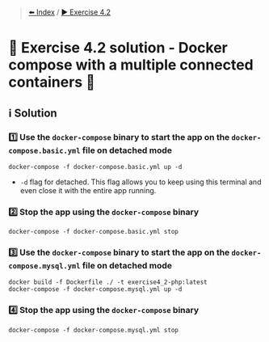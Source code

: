 > [⬅️ Index](../README.md) / [▶️ Exercise 4.2](exercise4_2.md)
# 🧩 Exercise 4.2 solution - Docker compose with a multiple connected containers 🔌

## ℹ️ Solution

### 1️⃣ Use the `docker-compose` binary to start the app on the `docker-compose.basic.yml` file on detached mode

```shell
docker-compose -f docker-compose.basic.yml up -d
```

* `-d` flag for detached. This flag allows you to keep using this terminal and even close it with the entire app
running.

### 2️⃣ Stop the app using the `docker-compose` binary

```shell
docker-compose -f docker-compose.basic.yml stop
```

### 3️⃣ Use the `docker-compose` binary to start the app on the `docker-compose.mysql.yml` file on detached mode

```shell
docker build -f Dockerfile ./ -t exercise4_2-php:latest
docker-compose -f docker-compose.mysql.yml up -d
```

### 4️⃣ Stop the app using the `docker-compose` binary

```shell
docker-compose -f docker-compose.mysql.yml stop
```
